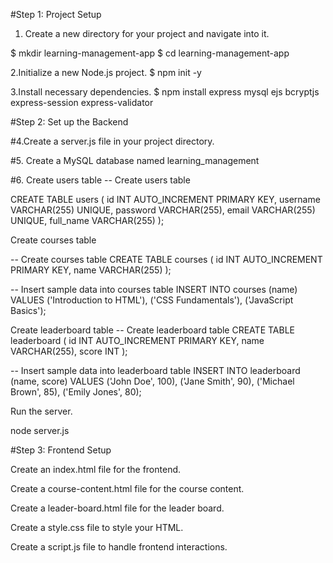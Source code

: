 #Step 1: Project Setup
1. Create a new directory for your project and navigate into it.

$ mkdir learning-management-app
$ cd learning-management-app

2.Initialize a new Node.js project.
$ npm init -y

3.Install necessary dependencies.
$ npm install express mysql ejs bcryptjs express-session express-validator

#Step 2: Set up the Backend

#4.Create a server.js file in your project directory.

#5. Create a MySQL database named learning_management

#6. Create users table
-- Create users table

CREATE TABLE users (
id INT AUTO_INCREMENT PRIMARY KEY,
username VARCHAR(255) UNIQUE,
password VARCHAR(255),
email VARCHAR(255) UNIQUE,
full_name VARCHAR(255)
);

Create courses table

-- Create courses table
CREATE TABLE courses (
id INT AUTO_INCREMENT PRIMARY KEY,
name VARCHAR(255)
);

-- Insert sample data into courses table
INSERT INTO courses (name) VALUES
('Introduction to HTML'),
('CSS Fundamentals'),
('JavaScript Basics');

Create leaderboard table
-- Create leaderboard table
CREATE TABLE leaderboard (
id INT AUTO_INCREMENT PRIMARY KEY,
name VARCHAR(255),
score INT
);

-- Insert sample data into leaderboard table
INSERT INTO leaderboard (name, score) VALUES
('John Doe', 100),
('Jane Smith', 90),
('Michael Brown', 85),
('Emily Jones', 80);

Run the server.

node server.js

#Step 3: Frontend Setup

Create an index.html file for the frontend.

Create a course-content.html file for the course content.

Create a leader-board.html file for the leader board.

Create a style.css file to style your HTML.

Create a script.js file to handle frontend interactions.
